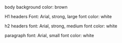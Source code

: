 body
background color: brown


H1 headers
Font: Arial, strong, large
font color: white

h2 headers
font: Arial, strong, medium
font color: white

paragraph
font: Arial, small
font color: white
